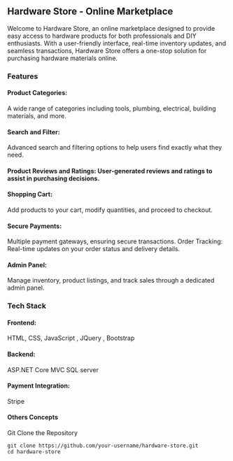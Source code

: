 
## Hardware Store - Online Marketplace

Welcome to Hardware Store, an online marketplace designed to provide easy access to hardware products for both professionals and DIY enthusiasts. With a user-friendly interface, real-time inventory updates, and seamless transactions, Hardware Store offers a one-stop solution for purchasing hardware materials online.

### Features
#### Product Categories: 
A wide range of categories including tools, plumbing, electrical, building materials, and more.
#### Search and Filter: 
Advanced search and filtering options to help users find exactly what they need.
#### Product Reviews and Ratings: User-generated reviews and ratings to assist in purchasing decisions.
#### Shopping Cart: 
Add products to your cart, modify quantities, and proceed to checkout.
#### Secure Payments: 
Multiple payment gateways, ensuring secure transactions.
Order Tracking: Real-time updates on your order status and delivery details.
#### Admin Panel: 
Manage inventory, product listings, and track sales through a dedicated admin panel.
### Tech Stack
#### Frontend:
HTML, CSS, JavaScript , JQuery , Bootstrap 
#### Backend:
ASP.NET Core MVC
SQL server 
#### Payment Integration:
Stripe
#### Others Concepts 
Git
Clone the Repository
```
git clone https://github.com/your-username/hardware-store.git
cd hardware-store
```
